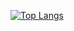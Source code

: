 [![Top Langs](https://github-readme-stats.vercel.app/api/top-langs/?username=koolkishan&theme=tokyonight)](https://github.com/anuraghazra/github-readme-stats)
